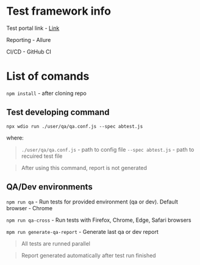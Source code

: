 # Test framework info

Test portal link - <a href = "https://demoqa.com/"> Link <a>

Reporting - Allure

CI/CD - GitHub CI

# List of comands

`npm install` - after cloning repo

## Test developing command

`npx wdio run ./user/qa/qa.conf.js --spec abtest.js`    

where:
> `./user/qa/qa.conf.js` - path to config file
> `--spec abtest.js` - path to recuired test file

>After using this command, report is not generated

## QA/Dev environments

`npm run qa` - Run tests for provided environment (qa or dev). Default browser - Chrome
  
`npm run qa-cross` - Run tests with Firefox, Chrome, Edge, Safari browsers

`mpm run generate-qa-report` - Generate last qa or dev report
  
>All tests are runned parallel
  
>Report generated automatically after test run finished
